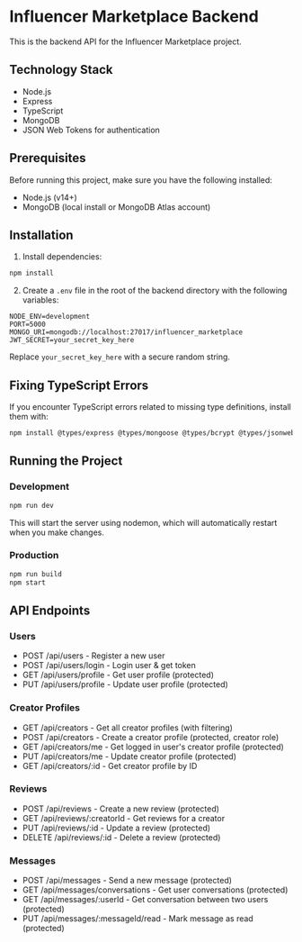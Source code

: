 # Influencer Marketplace Backend

This is the backend API for the Influencer Marketplace project.

## Technology Stack

- Node.js
- Express
- TypeScript
- MongoDB
- JSON Web Tokens for authentication

## Prerequisites

Before running this project, make sure you have the following installed:

- Node.js (v14+)
- MongoDB (local install or MongoDB Atlas account)

## Installation

1. Install dependencies:

```bash
npm install
```

2. Create a `.env` file in the root of the backend directory with the following variables:

```
NODE_ENV=development
PORT=5000
MONGO_URI=mongodb://localhost:27017/influencer_marketplace
JWT_SECRET=your_secret_key_here
```

Replace `your_secret_key_here` with a secure random string.

## Fixing TypeScript Errors

If you encounter TypeScript errors related to missing type definitions, install them with:

```bash
npm install @types/express @types/mongoose @types/bcrypt @types/jsonwebtoken @types/cors @types/morgan @types/multer @types/node
```

## Running the Project

### Development

```bash
npm run dev
```

This will start the server using nodemon, which will automatically restart when you make changes.

### Production

```bash
npm run build
npm start
```

## API Endpoints

### Users
- POST /api/users - Register a new user
- POST /api/users/login - Login user & get token
- GET /api/users/profile - Get user profile (protected)
- PUT /api/users/profile - Update user profile (protected)

### Creator Profiles
- GET /api/creators - Get all creator profiles (with filtering)
- POST /api/creators - Create a creator profile (protected, creator role)
- GET /api/creators/me - Get logged in user's creator profile (protected)
- PUT /api/creators/me - Update creator profile (protected)
- GET /api/creators/:id - Get creator profile by ID

### Reviews
- POST /api/reviews - Create a new review (protected)
- GET /api/reviews/:creatorId - Get reviews for a creator
- PUT /api/reviews/:id - Update a review (protected)
- DELETE /api/reviews/:id - Delete a review (protected)

### Messages
- POST /api/messages - Send a new message (protected)
- GET /api/messages/conversations - Get user conversations (protected)
- GET /api/messages/:userId - Get conversation between two users (protected)
- PUT /api/messages/:messageId/read - Mark message as read (protected) 